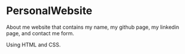 # PersonalWebsite

About me website that contains my name, my github page, my linkedin page, and contact me form.

Using HTML and CSS.
